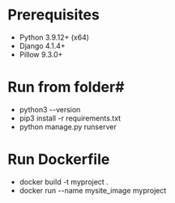 # Prerequisites #

* Python 3.9.12+ (x64)
* Django 4.1.4+
* Pillow 9.3.0+

# Run from folder#

* python3 --version
* pip3 install -r requirements.txt
* python manage.py runserver


# Run Dockerfile #

* docker build -t myproject .
* docker run --name mysite_image myproject
